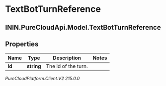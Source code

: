 # TextBotTurnReference

## ININ.PureCloudApi.Model.TextBotTurnReference

## Properties

|Name | Type | Description | Notes|
|------------ | ------------- | ------------- | -------------|
| **Id** | **string** | The id of the turn. | |



_PureCloudPlatform.Client.V2 215.0.0_
